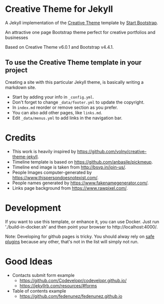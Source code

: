 # Creative Theme for Jekyll 

A Jekyll implementation of the [Creative Theme](https://startbootstrap.com/themes/creative/) template by [Start Bootstrap](https://startbootstrap.com).

An attractive one page Bootstrap theme perfect for creative portfolios and businesses

Based on Creative Theme v6.0.1 and Bootstrap v4.4.1.

## To use the Creative Theme template in your project

Creating a site with this particular Jekyll theme, is basically writing a markdown site.

- Start by adding your info in `_config.yml`.
- Don't forget to change `_data/footer.yml` to update the copyright.
- In `index.md` reorder or remove section as you prefer.
- You can also add other pages, like `links.md`.
- Edit `_data/menus.yml` to add links in the navigation bar.

# Credits
* This work is heavily inspired by https://github.com/volny/creative-theme-jekyll.
* Timeline template is based on https://github.com/anbasile/pickmeup.
* Timeline end image is taken from http://bsvp.in/join-us/.
* People Images computer-generated by https://www.thispersondoesnotexist.com/.
* People names generated by https://www.fakenamegenerator.com/.
* Links page background from https://www.rawpixel.com/.

# Development
If you want to use this template, or enhance it, you can use Docker.
Just run './build-in-docker.sh' and then point your browser to http://localhost:4000/.

Note: Developing for github pages is tricky. You should alway rely on
[safe plugins](https://pages.github.com/versions/) because any other, that's not
in the list will simply not run.

# Good Ideas
* Contacts submit form example
  * https://github.com/Codevelopr/codevelopr.github.io/
  * https://jekyllrb.com/resources/#forms
* Table of contents example
  * https://github.com/fedenunez/fedenunez.github.io
